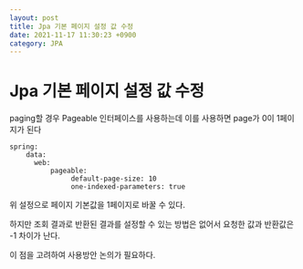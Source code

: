 ```yaml
---
layout: post
title: Jpa 기본 페이지 설정 값 수정
date: 2021-11-17 11:30:23 +0900
category: JPA
---
```

# Jpa 기본 페이지 설정 값 수정
paging할 경우 Pageable 인터페이스를 사용하는데 이를 사용하면 page가 0이 1페이지가 된다

```
spring:
    data: 
      web: 
          pageable: 
               default-page-size: 10 
               one-indexed-parameters: true
```
위 설정으로 페이지 기본값을 1페이지로 바꿀 수 있다.

하지만 조회 결과로 반환된 결과를 설정할 수 있는 방법은 없어서 요청한 값과 반환값은 -1 차이가 난다. 

이 점을 고려하여 사용방안 논의가 필요하다.

